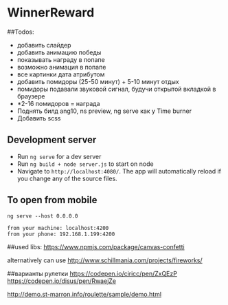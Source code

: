 # WinnerReward

##Todos:
- добавить слайдер
- добавить анимацию победы
- показывать награду в попапе
- возможно анимация в попапе
- все картинки дата атрибутом
- добавить помидоры (25-50 минут) + 5-10 минут отдых
- помидоры подавали звуковой сигнал, будучи открытой вкладкой в браузере
- *2-16 помидоров = награда
- Поднять билд ang10, ns preview, ng serve как у Time burner
- Добавить scss

## Development server
- Run `ng serve` for a dev server
- Run `ng build + node server.js` to start on node
- Navigate to `http://localhost:4080/`. The app will automatically reload if you change any of the source files.

## To open from mobile
    ng serve --host 0.0.0.0

    from your machine: localhost:4200
    from your phone: 192.168.1.199:4200

##used libs:
https://www.npmjs.com/package/canvas-confetti

alternatively can use http://www.schillmania.com/projects/fireworks/


##варианты рулетки
https://codepen.io/ciricc/pen/ZxQEzP
https://codepen.io/disus/pen/RwaejZe

http://demo.st-marron.info/roulette/sample/demo.html
